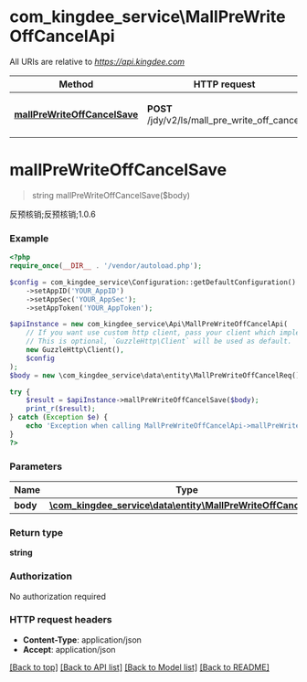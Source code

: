 # com_kingdee_service\MallPreWriteOffCancelApi

All URIs are relative to *https://api.kingdee.com*

Method | HTTP request | Description
------------- | ------------- | -------------
[**mallPreWriteOffCancelSave**](MallPreWriteOffCancelApi.md#mallPreWriteOffCancelSave) | **POST** /jdy/v2/ls/mall_pre_write_off_cancel | 反预核销;反预核销;1.0.6


# **mallPreWriteOffCancelSave**
> string mallPreWriteOffCancelSave($body)

反预核销;反预核销;1.0.6

### Example
```php
<?php
require_once(__DIR__ . '/vendor/autoload.php');

$config = com_kingdee_service\Configuration::getDefaultConfiguration()
    ->setAppID('YOUR_AppID')
    ->setAppSec('YOUR_AppSec');
    ->setAppToken('YOUR_AppToken');

$apiInstance = new com_kingdee_service\Api\MallPreWriteOffCancelApi(
    // If you want use custom http client, pass your client which implements `GuzzleHttp\ClientInterface`.
    // This is optional, `GuzzleHttp\Client` will be used as default.
    new GuzzleHttp\Client(),
    $config
);
$body = new \com_kingdee_service\data\entity\MallPreWriteOffCancelReq(); // \com_kingdee_service\data\entity\MallPreWriteOffCancelReq | 

try {
    $result = $apiInstance->mallPreWriteOffCancelSave($body);
    print_r($result);
} catch (Exception $e) {
    echo 'Exception when calling MallPreWriteOffCancelApi->mallPreWriteOffCancelSave: ', $e->getMessage(), PHP_EOL;
}
?>
```

### Parameters

Name | Type | Description  | Notes
------------- | ------------- | ------------- | -------------
 **body** | [**\com_kingdee_service\data\entity\MallPreWriteOffCancelReq**](../Model/MallPreWriteOffCancelReq.md)|  |

### Return type

**string**

### Authorization

No authorization required

### HTTP request headers

 - **Content-Type**: application/json
 - **Accept**: application/json

[[Back to top]](#) [[Back to API list]](../../README.md#documentation-for-api-endpoints) [[Back to Model list]](../../README.md#documentation-for-models) [[Back to README]](../../README.md)


